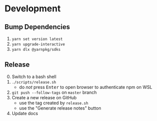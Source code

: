 # Development

## Bump Dependencies
1. `yarn set version latest`
1. `yarn upgrade-interactive`
2. `yarn dlx @yarnpkg/sdks`

## Release

0. Switch to a bash shell
1. `./scripts/release.sh`
    - do *not* press <kbd>Enter</kbd> to open browser to authenticate npm on WSL
2. `git push --follow-tags` on `master` branch
3. Create a new release on GitHub
    - use the tag created by `release.sh`
    - use the "Generate release notes" button
4. Update docs
